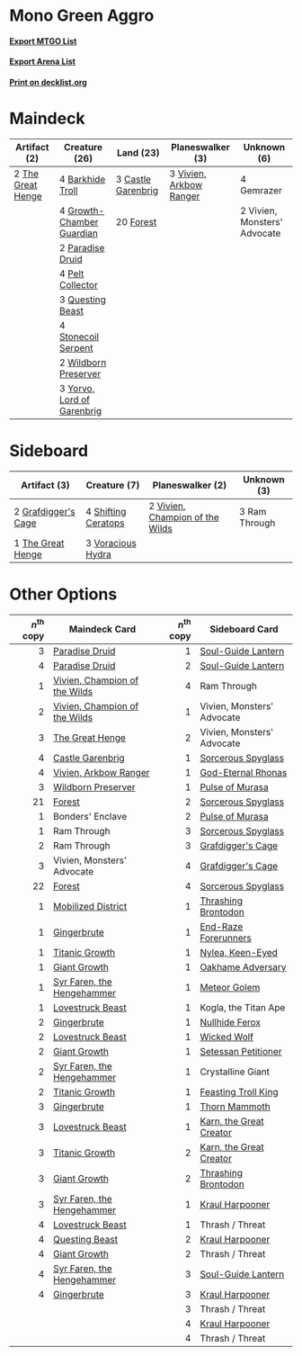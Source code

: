 # Mono Green Aggro

#### [Export MTGO List](../collection/Mono%20Green%20Aggro/Mono%20Green%20Aggro.txt)
#### [Export Arena List](../collection/Mono%20Green%20Aggro/Mono%20Green%20Aggro_arena.txt)
#### [Print on decklist.org](http://decklist.org/?deckmain=4%09Barkhide%20Troll%0A3%09Castle%20Garenbrig%0A20%09Forest%0A4%09Gemrazer%0A4%09Growth-Chamber%20Guardian%0A2%09Paradise%20Druid%0A4%09Pelt%20Collector%0A3%09Questing%20Beast%0A4%09Stonecoil%20Serpent%0A2%09The%20Great%20Henge%0A3%09Vivien,%20Arkbow%20Ranger%0A2%09Vivien,%20Monsters'%20Advocate%0A2%09Wildborn%20Preserver%0A3%09Yorvo,%20Lord%20of%20Garenbrig&deckside=2%09Grafdigger's%20Cage%0A3%09Ram%20Through%0A4%09Shifting%20Ceratops%0A1%09The%20Great%20Henge%0A2%09Vivien,%20Champion%20of%20the%20Wilds%0A3%09Voracious%20Hydra)
# Maindeck

|                                        Artifact (2)                                        |                                            Creature (26)                                            |                                          Land (23)                                          |                                         Planeswalker (3)                                         |        Unknown (6)         |
|--------------------------------------------------------------------------------------------|-----------------------------------------------------------------------------------------------------|---------------------------------------------------------------------------------------------|--------------------------------------------------------------------------------------------------|----------------------------|
|2 [The Great Henge](http://gatherer.wizards.com/Pages/Card/Details.aspx?multiverseid=473123)|4 [Barkhide Troll](http://gatherer.wizards.com/Pages/Card/Details.aspx?multiverseid=466919)          |3 [Castle Garenbrig](http://gatherer.wizards.com/Pages/Card/Details.aspx?multiverseid=473202)|3 [Vivien, Arkbow Ranger](http://gatherer.wizards.com/Pages/Card/Details.aspx?multiverseid=466953)|4 Gemrazer                  |
|                                                                                            |4 [Growth-Chamber Guardian](http://gatherer.wizards.com/Pages/Card/Details.aspx?multiverseid=457272) |20 [Forest](http://gatherer.wizards.com/Pages/Card/Details.aspx?multiverseid=439860)         |                                                                                                  |2 Vivien, Monsters' Advocate|
|                                                                                            |2 [Paradise Druid](http://gatherer.wizards.com/Pages/Card/Details.aspx?multiverseid=461098)          |                                                                                             |                                                                                                  |                            |
|                                                                                            |4 [Pelt Collector](http://gatherer.wizards.com/Pages/Card/Details.aspx?multiverseid=452891)          |                                                                                             |                                                                                                  |                            |
|                                                                                            |3 [Questing Beast](http://gatherer.wizards.com/Pages/Card/Details.aspx?multiverseid=473133)          |                                                                                             |                                                                                                  |                            |
|                                                                                            |4 [Stonecoil Serpent](http://gatherer.wizards.com/Pages/Card/Details.aspx?multiverseid=473197)       |                                                                                             |                                                                                                  |                            |
|                                                                                            |2 [Wildborn Preserver](http://gatherer.wizards.com/Pages/Card/Details.aspx?multiverseid=473144)      |                                                                                             |                                                                                                  |                            |
|                                                                                            |3 [Yorvo, Lord of Garenbrig](http://gatherer.wizards.com/Pages/Card/Details.aspx?multiverseid=473147)|                                                                                             |                                                                                                  |                            |


# Sideboard

|                                         Artifact (3)                                         |                                         Creature (7)                                         |                                             Planeswalker (2)                                             | Unknown (3) |
|----------------------------------------------------------------------------------------------|----------------------------------------------------------------------------------------------|----------------------------------------------------------------------------------------------------------|-------------|
|2 [Grafdigger's Cage](http://gatherer.wizards.com/Pages/Card/Details.aspx?multiverseid=278452)|4 [Shifting Ceratops](http://gatherer.wizards.com/Pages/Card/Details.aspx?multiverseid=466948)|2 [Vivien, Champion of the Wilds](http://gatherer.wizards.com/Pages/Card/Details.aspx?multiverseid=461107)|3 Ram Through|
|1 [The Great Henge](http://gatherer.wizards.com/Pages/Card/Details.aspx?multiverseid=473123)  |3 [Voracious Hydra](http://gatherer.wizards.com/Pages/Card/Details.aspx?multiverseid=466954)  |                                                                                                          |             |


# Other Options

|*n*<sup>th</sup> copy|                                             Maindeck Card                                              |*n*<sup>th</sup> copy|                                          Sideboard Card                                          |
|--------------------:|--------------------------------------------------------------------------------------------------------|--------------------:|--------------------------------------------------------------------------------------------------|
|                    3|[Paradise Druid](http://gatherer.wizards.com/Pages/Card/Details.aspx?multiverseid=461098)               |                    1|[Soul-Guide Lantern](http://gatherer.wizards.com/Pages/Card/Details.aspx?multiverseid=476488)     |
|                    4|[Paradise Druid](http://gatherer.wizards.com/Pages/Card/Details.aspx?multiverseid=461098)               |                    2|[Soul-Guide Lantern](http://gatherer.wizards.com/Pages/Card/Details.aspx?multiverseid=476488)     |
|                    1|[Vivien, Champion of the Wilds](http://gatherer.wizards.com/Pages/Card/Details.aspx?multiverseid=461107)|                    4|Ram Through                                                                                       |
|                    2|[Vivien, Champion of the Wilds](http://gatherer.wizards.com/Pages/Card/Details.aspx?multiverseid=461107)|                    1|Vivien, Monsters' Advocate                                                                        |
|                    3|[The Great Henge](http://gatherer.wizards.com/Pages/Card/Details.aspx?multiverseid=473123)              |                    2|Vivien, Monsters' Advocate                                                                        |
|                    4|[Castle Garenbrig](http://gatherer.wizards.com/Pages/Card/Details.aspx?multiverseid=473202)             |                    1|[Sorcerous Spyglass](http://gatherer.wizards.com/Pages/Card/Details.aspx?multiverseid=435407)     |
|                    4|[Vivien, Arkbow Ranger](http://gatherer.wizards.com/Pages/Card/Details.aspx?multiverseid=466953)        |                    1|[God-Eternal Rhonas](http://gatherer.wizards.com/Pages/Card/Details.aspx?multiverseid=461090)     |
|                    3|[Wildborn Preserver](http://gatherer.wizards.com/Pages/Card/Details.aspx?multiverseid=473144)           |                    1|[Pulse of Murasa](http://gatherer.wizards.com/Pages/Card/Details.aspx?multiverseid=446177)        |
|                   21|[Forest](http://gatherer.wizards.com/Pages/Card/Details.aspx?multiverseid=439860)                       |                    2|[Sorcerous Spyglass](http://gatherer.wizards.com/Pages/Card/Details.aspx?multiverseid=435407)     |
|                    1|Bonders' Enclave                                                                                        |                    2|[Pulse of Murasa](http://gatherer.wizards.com/Pages/Card/Details.aspx?multiverseid=446177)        |
|                    1|Ram Through                                                                                             |                    3|[Sorcerous Spyglass](http://gatherer.wizards.com/Pages/Card/Details.aspx?multiverseid=435407)     |
|                    2|Ram Through                                                                                             |                    3|[Grafdigger's Cage](http://gatherer.wizards.com/Pages/Card/Details.aspx?multiverseid=278452)      |
|                    3|Vivien, Monsters' Advocate                                                                              |                    4|[Grafdigger's Cage](http://gatherer.wizards.com/Pages/Card/Details.aspx?multiverseid=278452)      |
|                   22|[Forest](http://gatherer.wizards.com/Pages/Card/Details.aspx?multiverseid=439860)                       |                    4|[Sorcerous Spyglass](http://gatherer.wizards.com/Pages/Card/Details.aspx?multiverseid=435407)     |
|                    1|[Mobilized District](http://gatherer.wizards.com/Pages/Card/Details.aspx?multiverseid=461176)           |                    1|[Thrashing Brontodon](http://gatherer.wizards.com/Pages/Card/Details.aspx?multiverseid=456570)    |
|                    1|[Gingerbrute](http://gatherer.wizards.com/Pages/Card/Details.aspx?multiverseid=473181)                  |                    1|[End-Raze Forerunners](http://gatherer.wizards.com/Pages/Card/Details.aspx?multiverseid=457268)   |
|                    1|[Titanic Growth](http://gatherer.wizards.com/Pages/Card/Details.aspx?multiverseid=221203)               |                    1|[Nylea, Keen-Eyed](http://gatherer.wizards.com/Pages/Card/Details.aspx?multiverseid=476436)       |
|                    1|[Giant Growth](http://gatherer.wizards.com/Pages/Card/Details.aspx?multiverseid=129568)                 |                    1|[Oakhame Adversary](http://gatherer.wizards.com/Pages/Card/Details.aspx?multiverseid=473129)      |
|                    1|[Syr Faren, the Hengehammer](http://gatherer.wizards.com/Pages/Card/Details.aspx?multiverseid=473139)   |                    1|[Meteor Golem](http://gatherer.wizards.com/Pages/Card/Details.aspx?multiverseid=447378)           |
|                    1|[Lovestruck Beast](http://gatherer.wizards.com/Pages/Card/Details.aspx?multiverseid=473127)             |                    1|Kogla, the Titan Ape                                                                              |
|                    2|[Gingerbrute](http://gatherer.wizards.com/Pages/Card/Details.aspx?multiverseid=473181)                  |                    1|[Nullhide Ferox](http://gatherer.wizards.com/Pages/Card/Details.aspx?multiverseid=452888)         |
|                    2|[Lovestruck Beast](http://gatherer.wizards.com/Pages/Card/Details.aspx?multiverseid=473127)             |                    1|[Wicked Wolf](http://gatherer.wizards.com/Pages/Card/Details.aspx?multiverseid=473143)            |
|                    2|[Giant Growth](http://gatherer.wizards.com/Pages/Card/Details.aspx?multiverseid=129568)                 |                    1|[Setessan Petitioner](http://gatherer.wizards.com/Pages/Card/Details.aspx?multiverseid=476450)    |
|                    2|[Syr Faren, the Hengehammer](http://gatherer.wizards.com/Pages/Card/Details.aspx?multiverseid=473139)   |                    1|Crystalline Giant                                                                                 |
|                    2|[Titanic Growth](http://gatherer.wizards.com/Pages/Card/Details.aspx?multiverseid=221203)               |                    1|[Feasting Troll King](http://gatherer.wizards.com/Pages/Card/Details.aspx?multiverseid=473114)    |
|                    3|[Gingerbrute](http://gatherer.wizards.com/Pages/Card/Details.aspx?multiverseid=473181)                  |                    1|[Thorn Mammoth](http://gatherer.wizards.com/Pages/Card/Details.aspx?multiverseid=476041)          |
|                    3|[Lovestruck Beast](http://gatherer.wizards.com/Pages/Card/Details.aspx?multiverseid=473127)             |                    1|[Karn, the Great Creator](http://gatherer.wizards.com/Pages/Card/Details.aspx?multiverseid=460928)|
|                    3|[Titanic Growth](http://gatherer.wizards.com/Pages/Card/Details.aspx?multiverseid=221203)               |                    2|[Karn, the Great Creator](http://gatherer.wizards.com/Pages/Card/Details.aspx?multiverseid=460928)|
|                    3|[Giant Growth](http://gatherer.wizards.com/Pages/Card/Details.aspx?multiverseid=129568)                 |                    2|[Thrashing Brontodon](http://gatherer.wizards.com/Pages/Card/Details.aspx?multiverseid=456570)    |
|                    3|[Syr Faren, the Hengehammer](http://gatherer.wizards.com/Pages/Card/Details.aspx?multiverseid=473139)   |                    1|[Kraul Harpooner](http://gatherer.wizards.com/Pages/Card/Details.aspx?multiverseid=452886)        |
|                    4|[Lovestruck Beast](http://gatherer.wizards.com/Pages/Card/Details.aspx?multiverseid=473127)             |                    1|Thrash / Threat                                                                                   |
|                    4|[Questing Beast](http://gatherer.wizards.com/Pages/Card/Details.aspx?multiverseid=473133)               |                    2|[Kraul Harpooner](http://gatherer.wizards.com/Pages/Card/Details.aspx?multiverseid=452886)        |
|                    4|[Giant Growth](http://gatherer.wizards.com/Pages/Card/Details.aspx?multiverseid=129568)                 |                    2|Thrash / Threat                                                                                   |
|                    4|[Syr Faren, the Hengehammer](http://gatherer.wizards.com/Pages/Card/Details.aspx?multiverseid=473139)   |                    3|[Soul-Guide Lantern](http://gatherer.wizards.com/Pages/Card/Details.aspx?multiverseid=476488)     |
|                    4|[Gingerbrute](http://gatherer.wizards.com/Pages/Card/Details.aspx?multiverseid=473181)                  |                    3|[Kraul Harpooner](http://gatherer.wizards.com/Pages/Card/Details.aspx?multiverseid=452886)        |
|                     |                                                                                                        |                    3|Thrash / Threat                                                                                   |
|                     |                                                                                                        |                    4|[Kraul Harpooner](http://gatherer.wizards.com/Pages/Card/Details.aspx?multiverseid=452886)        |
|                     |                                                                                                        |                    4|Thrash / Threat                                                                                   |

